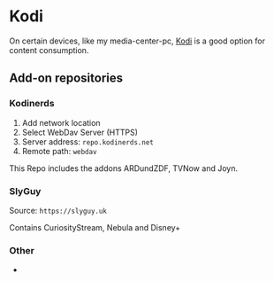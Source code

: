 # Kodi

On certain devices, like my media-center-pc, [Kodi](https://kodi.tv/) is a good option for content consumption.

## Add-on repositories

### Kodinerds

1. Add network location
2. Select WebDav Server (HTTPS)
3. Server address: `repo.kodinerds.net`
4. Remote path: `webdav`

This Repo includes the addons ARDundZDF, TVNow and Joyn.

### SlyGuy

Source: `https://slyguy.uk`

Contains CuriosityStream, Nebula and Disney+

### Other
- 